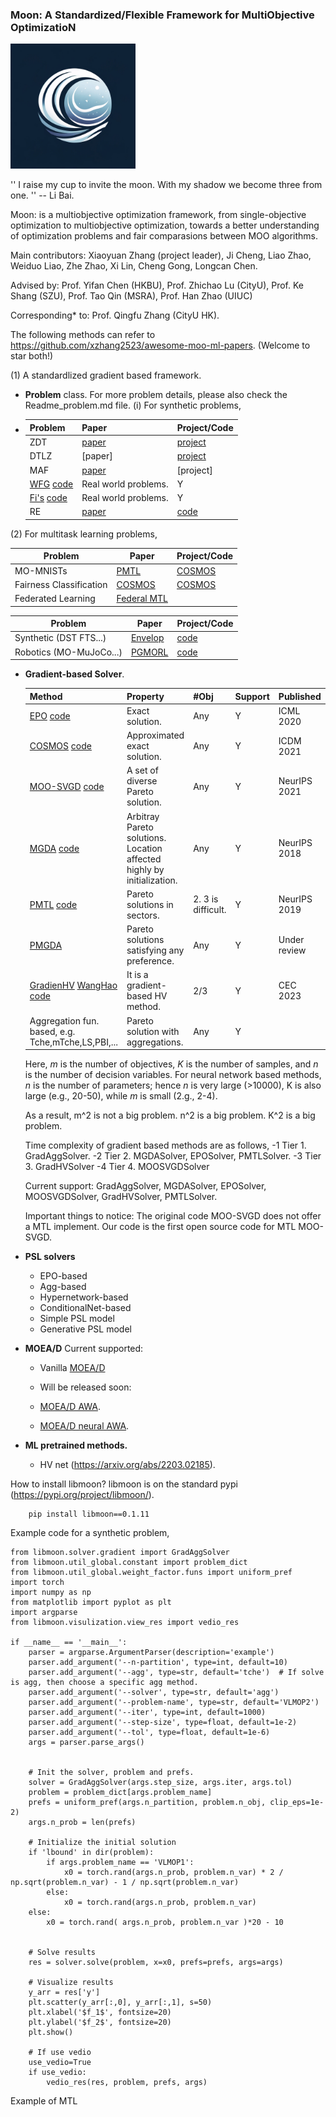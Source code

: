 ### Moon: A Standardized/Flexible Framework for MultiObjective OptimizatioN

<img src="moon.png" alt="Moon" width="200">


''
    I raise my cup to invite the moon.
    With my shadow we become three from one.
''
-- Li Bai.

Moon: is a multiobjective optimization framework, from single-objective optimization to multiobjective optimization, towards a better understanding of optimization problems and fair comparasions between MOO algorithms.



Main contributors: Xiaoyuan Zhang (project leader), Ji Cheng, Liao Zhao, Weiduo Liao, Zhe Zhao, Xi Lin, Cheng Gong, Longcan Chen.

Advised by: Prof. Yifan Chen (HKBU), Prof. Zhichao Lu (CityU), Prof. Ke Shang (SZU), Prof. Tao Qin (MSRA), Prof. Han Zhao (UIUC) 

Corresponding* to: Prof. Qingfu Zhang (CityU HK).


The following methods can refer to https://github.com/xzhang2523/awesome-moo-ml-papers. (Welcome to star both!)

(1) A standardlized gradient based framework. 

- **Problem** class. For more problem details, please also check the Readme_problem.md file. 
  (i) For synthetic problems,
- 
  | Problem                                                      | Paper                                                                | Project/Code                                         |
  |--------------------------------------------------------------|----------------------------------------------------------------------|------------------------------------------------------|
  | ZDT                                                          | [paper](https://ieeexplore.ieee.org/document/996017)                 | [project](https://pymoo.org/problems/multi/zdt.html) |
  | DTLZ                                                         | [paper] | [project](https://pymoo.org/problems/many/dtlz.html) |Y                                        |
  | MAF                                                          | [paper](https://link.springer.com/article/10.1007/s40747-017-0039-7) | [project]                         |
  | [WFG](https://ieeexplore.ieee.org/document/996017) [code]()  | Real world problems.                                                 | Y                                                    |
  | [Fi's](https://ieeexplore.ieee.org/document/996017) [code]() | Real world problems.                                                 | Y                                                    |
  | RE                                                           | [paper](https://arxiv.org/abs/2009.12867)                            | [code](https://github.com/ryojitanabe/reproblems)    |


(2) For multitask learning problems,

| Problem                 | Paper                                                                                                         | Project/Code |
|-------------------------|---------------------------------------------------------------------------------------------------------------|--------------|
| MO-MNISTs               | [PMTL](https://proceedings.neurips.cc/paper_files/paper/2019/file/685bfde03eb646c27ed565881917c71c-Paper.pdf) | [COSMOS](https://github.com/ruchtem/cosmos)     |
| Fairness Classification | [COSMOS](https://arxiv.org/pdf/2103.13392.pdf)                                                                |[COSMOS](https://github.com/ruchtem/cosmos) |
| Federated Learning      | [Federal MTL](https://proceedings.neurips.cc/paper_files/paper/2023/file/7cb2c2a8d35576c00078b6591ec26a7d-Paper-Conference.pdf)                                                                                               | |

| Problem                 | Paper                                                                                                            | Project/Code                              |
|-------------------------|------------------------------------------------------------------------------------------------------------------|-------------------------------------------|
| Synthetic (DST FTS...)  | [Envelop](https://proceedings.neurips.cc/paper_files/paper/2019/file/4a46fbfca3f1465a27b210f4bdfe6ab3-Paper.pdf) | [code]()                                  |
| Robotics (MO-MuJoCo...) | [PGMORL](http://proceedings.mlr.press/v119/xu20h/xu20h.pdf)                                                      | [code](https://github.com/mit-gfx/PGMORL) |




- **Gradient-based Solver**.

    | Method                                                                                                                                                                                | Property                                                              | #Obj               | Support | Published | Complexity      |
    |---------------------------------------------------------------------------------------------------------------------------------------------------------------------------------------|-----------------------------------------------------------------------|--------------------|---------|----------|-----------------|
    | [EPO](https://proceedings.mlr.press/v119/mahapatra20a/mahapatra20a.pdf) [code](https://github.com/dbmptr/EPOSearch)                                                                   | Exact solution.                                                       | Any                | Y       | ICML 2020 | $O(m^2 n K )$   |
    | [COSMOS](https://arxiv.org/pdf/2103.13392.pdf) [code](https://github.com/ruchtem/cosmos)                                                                                              | Approximated exact solution.                                          | Any                | Y       | ICDM 2021| $O(m n K )$     |
    | [MOO-SVGD](https://openreview.net/pdf?id=S2-j0ZegyrE) [code](https://github.com/gnobitab/MultiObjectiveSampling)                                                                      | A set of diverse Pareto solution.                                     | Any                | Y       | NeurIPS 2021 | $O(m^2 n K^2 )$ |
    | [MGDA](https://proceedings.neurips.cc/paper/2018/file/432aca3a1e345e339f35a30c8f65edce-Paper.pdf) [code](https://github.com/intel-isl/MultiObjectiveOptimization)                     | Arbitray Pareto solutions. Location affected highly by initialization. | Any                | Y       | NeurIPS 2018 | $O(m^2 n K )$   |
    | [PMTL](https://proceedings.neurips.cc/paper_files/paper/2019/file/685bfde03eb646c27ed565881917c71c-Paper.pdf) [code](https://github.com/Xi-L/ParetoMTL)                               | Pareto solutions in sectors.                                          | 2. 3 is difficult. | Y       | NeurIPS 2019 | $O(m^2 n K^2 )$ |
    | [PMGDA](http://arxiv.org/abs/2402.09492)                                                                                                                                              | Pareto solutions satisfying any preference.                           | Any                | Y       | Under review | $O(m^2 n K )$   |
    | [GradienHV](https://arxiv.org/abs/2102.04523) [WangHao](https://link.springer.com/chapter/10.1007/978-3-319-54157-0_44) [code](https://github.com/timodeist/multi_objective_learning) | It is a gradient-based HV method.| 2/3                | Y       | CEC 2023| $O(m^2 n K^2 )$ |   
    | Aggregation fun. based, e.g. Tche,mTche,LS,PBI,...                                                                                                                                    | Pareto solution with aggregations.    | Any                | Y       |


    Here, $m$ is the number of objectives, $K$ is the number of samples, and $n$ is the number of decision variables.
    For neural network based methods, $n$ is the number of parameters; hence $n$ is very large (>10000), K is also large (e.g., 20-50), while $m$ is small (2.g., 2-4).

    As a result, m^2 is not a big problem. n^2 is a big problem. K^2 is a big problem.

    Time complexity of gradient based methods are as follows,
        -1 Tier 1. GradAggSolver.
        -2 Tier 2. MGDASolver, EPOSolver, PMTLSolver. 
        -3 Tier 3. GradHVSolver
        -4 Tier 4. MOOSVGDSolver

    Current support:
        GradAggSolver, MGDASolver, EPOSolver, MOOSVGDSolver, GradHVSolver, PMTLSolver.

    Important things to notice:
        The original code MOO-SVGD does not offer a MTL implement. Our code is the first open source code for MTL MOO-SVGD.


- **PSL solvers**
    - EPO-based
    - Agg-based
    - Hypernetwork-based
    - ConditionalNet-based
    - Simple PSL model
    - Generative PSL model     
    
- **MOEA/D**
    Current supported:
    - Vanilla [MOEA/D](https://ieeexplore.ieee.org/document/4358754)
    
    - Will be released soon:
    - [MOEA/D AWA](https://pubmed.ncbi.nlm.nih.gov/23777254/). 
    - [MOEA/D neural AWA](https://openreview.net/pdf?id=W3T9rql5eo).

    


- **ML pretrained methods.** 
    - HV net (https://arxiv.org/abs/2203.02185).  


How to install libmoon? libmoon is on the standard pypi (https://pypi.org/project/libmoon/).
``` 
    pip install libmoon==0.1.11
```



Example code for a synthetic problem,
```
from libmoon.solver.gradient import GradAggSolver
from libmoon.util_global.constant import problem_dict
from libmoon.util_global.weight_factor.funs import uniform_pref
import torch
import numpy as np
from matplotlib import pyplot as plt
import argparse
from libmoon.visulization.view_res import vedio_res

if __name__ == '__main__':
    parser = argparse.ArgumentParser(description='example')
    parser.add_argument('--n-partition', type=int, default=10)
    parser.add_argument('--agg', type=str, default='tche')  # If solve is agg, then choose a specific agg method.
    parser.add_argument('--solver', type=str, default='agg')
    parser.add_argument('--problem-name', type=str, default='VLMOP2')
    parser.add_argument('--iter', type=int, default=1000)
    parser.add_argument('--step-size', type=float, default=1e-2)
    parser.add_argument('--tol', type=float, default=1e-6)
    args = parser.parse_args()
    
    
    # Init the solver, problem and prefs. 
    solver = GradAggSolver(args.step_size, args.iter, args.tol)
    problem = problem_dict[args.problem_name]
    prefs = uniform_pref(args.n_partition, problem.n_obj, clip_eps=1e-2)
    args.n_prob = len(prefs)

    # Initialize the initial solution 
    if 'lbound' in dir(problem):
        if args.problem_name == 'VLMOP1':
            x0 = torch.rand(args.n_prob, problem.n_var) * 2 / np.sqrt(problem.n_var) - 1 / np.sqrt(problem.n_var)
        else:
            x0 = torch.rand(args.n_prob, problem.n_var)
    else:
        x0 = torch.rand( args.n_prob, problem.n_var )*20 - 10


    # Solve results
    res = solver.solve(problem, x=x0, prefs=prefs, args=args)
    
    # Visualize results
    y_arr = res['y']
    plt.scatter(y_arr[:,0], y_arr[:,1], s=50)
    plt.xlabel('$f_1$', fontsize=20)
    plt.ylabel('$f_2$', fontsize=20)
    plt.show()
    
    # If use vedio
    use_vedio=True
    if use_vedio:
        vedio_res(res, problem, prefs, args)     
```
        
Example of MTL
```


```

    

